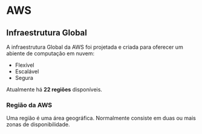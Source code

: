 # AWS 

## Infraestrutura Global

A infraestrutura Global da AWS foi projetada e criada para oferecer um abiente de computação em nuvem:
* Flexível
* Escalável
* Segura

Atualmente há **22 regiões** disponíveis.

### Região da AWS
Uma região é uma área geográfica.  Normalmente consiste em duas ou mais zonas de disponibilidade.
